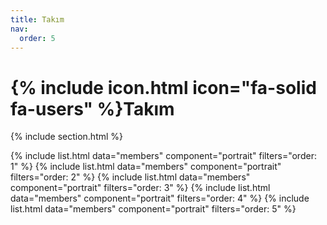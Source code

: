 ```yaml
---
title: Takım
nav:
  order: 5
---
```


# {% include icon.html icon="fa-solid fa-users" %}Takım

{% include section.html %}

{% include list.html data="members" component="portrait" filters="order: 1" %}
{% include list.html data="members" component="portrait" filters="order: 2" %}
{% include list.html data="members" component="portrait" filters="order: 3" %}
{% include list.html data="members" component="portrait" filters="order: 4" %}
{% include list.html data="members" component="portrait" filters="order: 5" %}
